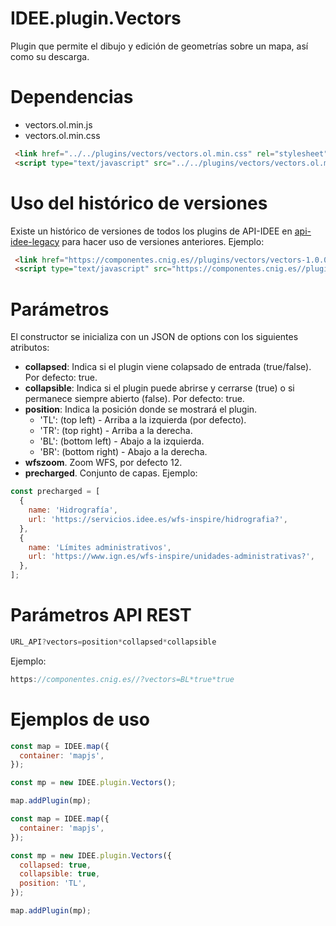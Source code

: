 # IDEE.plugin.Vectors

Plugin que permite el dibujo y edición de geometrías sobre un mapa, así como su descarga.


# Dependencias

- vectors.ol.min.js
- vectors.ol.min.css


```html
 <link href="../../plugins/vectors/vectors.ol.min.css" rel="stylesheet" />
 <script type="text/javascript" src="../../plugins/vectors/vectors.ol.min.js"></script>
```

# Uso del histórico de versiones

Existe un histórico de versiones de todos los plugins de API-IDEE en [api-idee-legacy](https://github.com/Desarrollos-IDEE/API-IDEE/tree/master/api-idee-legacy/plugins) para hacer uso de versiones anteriores.
Ejemplo:
```html
 <link href="https://componentes.cnig.es//plugins/vectors/vectors-1.0.0.ol.min.css" rel="stylesheet" />
 <script type="text/javascript" src="https://componentes.cnig.es//plugins/vectors/vectors-1.0.0.ol.min.js"></script>
```

# Parámetros

El constructor se inicializa con un JSON de options con los siguientes atributos:

- **collapsed**: Indica si el plugin viene colapsado de entrada (true/false). Por defecto: true.
- **collapsible**: Indica si el plugin puede abrirse y cerrarse (true) o si permanece siempre abierto (false). Por defecto: true.
- **position**: Indica la posición donde se mostrará el plugin.
  - 'TL': (top left) - Arriba a la izquierda (por defecto).
  - 'TR': (top right) - Arriba a la derecha.
  - 'BL': (bottom left) - Abajo a la izquierda.
  - 'BR': (bottom right) - Abajo a la derecha.
- **wfszoom**. Zoom WFS, por defecto 12.
- **precharged**. Conjunto de capas. Ejemplo:
```JavaScript
const precharged = [
  {
    name: 'Hidrografía',
    url: 'https://servicios.idee.es/wfs-inspire/hidrografia?',
  },
  {
    name: 'Límites administrativos',
    url: 'https://www.ign.es/wfs-inspire/unidades-administrativas?',
  },
];
```

# Parámetros API REST
```javascript
URL_API?vectors=position*collapsed*collapsible
````
Ejemplo:
```javascript
https://componentes.cnig.es//?vectors=BL*true*true
```


# Ejemplos de uso

```javascript
const map = IDEE.map({
  container: 'mapjs',
});

const mp = new IDEE.plugin.Vectors();

map.addPlugin(mp);
```

```javascript
const map = IDEE.map({
  container: 'mapjs',
});

const mp = new IDEE.plugin.Vectors({
  collapsed: true,
  collapsible: true,
  position: 'TL',
});

map.addPlugin(mp);
```
